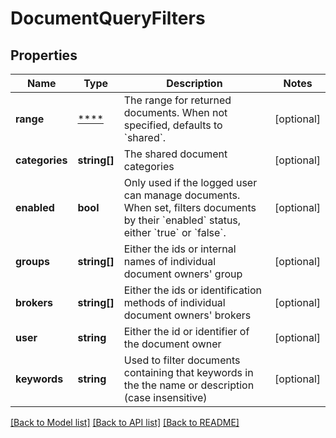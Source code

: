 # DocumentQueryFilters

## Properties
Name | Type | Description | Notes
------------ | ------------- | ------------- | -------------
**range** | [****](.md) | The range for returned documents. When not specified, defaults to &#x60;shared&#x60;. | [optional] 
**categories** | **string[]** | The shared document categories | [optional] 
**enabled** | **bool** | Only used if the logged user can manage documents. When set, filters documents by their &#x60;enabled&#x60; status, either &#x60;true&#x60; or &#x60;false&#x60;. | [optional] 
**groups** | **string[]** | Either the ids or internal names of individual document owners&#x27; group | [optional] 
**brokers** | **string[]** | Either the ids or identification methods of individual document owners&#x27; brokers | [optional] 
**user** | **string** | Either the id or identifier of the document owner | [optional] 
**keywords** | **string** | Used to filter documents containing that keywords in the the name or description (case insensitive) | [optional] 

[[Back to Model list]](../../README.md#documentation-for-models) [[Back to API list]](../../README.md#documentation-for-api-endpoints) [[Back to README]](../../README.md)

